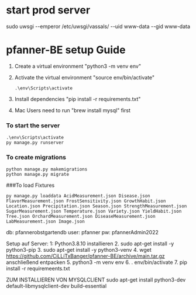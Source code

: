 # start prod server
sudo uwsgi --emperor /etc/uwsgi/vassals/ --uid www-data --gid www-data

# pfanner-BE setup Guide

1. Create a virtual environment 
   "python3 -m venv env"

2. Activate the virtual environment 
   "source env/bin/activate"
   ```
   .\env\Scripts\activate
   ```

4. Install dependencies 
   "pip install -r requirements.txt"

5. Mac Users need to run 
   "brew install mysql" first

### To start the server
```
.\env\Scripts\activate
py manage.py runserver
```
### To create migrations
```
python manage.py makemigrations
python manage.py migrate
```
###To load Fixtures
```
py manage.py loaddata AcidMeasurement.json Disease.json FlavorMeasurement.json FrostSensitivity.json GrowthHabit.json Location.json Precipitation.json Season.json StrengthMeasurement.json SugarMeasurement.json Temperature.json Variety.json YieldHabit.json Tree.json OrchardMeasurement.json DiseaseMeasurement.json LabMeasurement.json Image.json
```
db: pfannerobstgartendb
user: pfanner
pw: pfannerAdmin2022


Setup auf Server:
1: Python3.8.10 installieren
2. sudo apt-get install -y python3-pip
3. sudo apt-get install -y python3-venv
4. wget https://github.com/CiLLiTxBanger/pfanner-BE/archive/main.tar.gz    anschließend entpacken
5. python3 -m venv env
6. . env/bin/activate
7. pip install -r requiremeents.txt

ZUM INSTALLIEREN VON MYSQLCLIENT
sudo apt-get install python3-dev default-libmysqlclient-dev build-essential